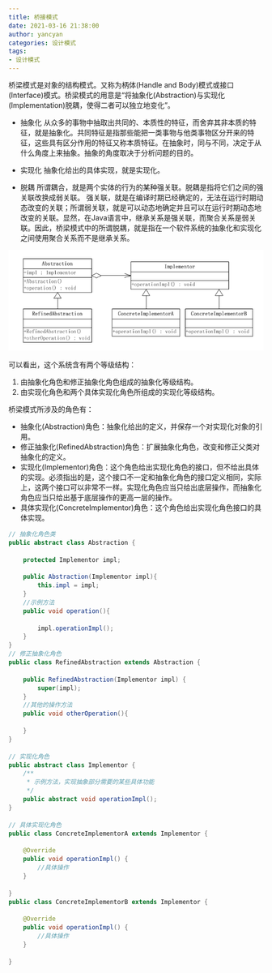 ```yaml
---
title: 桥接模式
date: 2021-03-16 21:38:00
author: yancyan
categories: 设计模式
tags:
- 设计模式
---
```


桥梁模式是对象的结构模式。又称为柄体(Handle and Body)模式或接口(Interface)模式。桥梁模式的用意是“将抽象化(Abstraction)与实现化(Implementation)脱耦，使得二者可以独立地变化”。

- 抽象化
从众多的事物中抽取出共同的、本质性的特征，而舍弃其非本质的特征，就是抽象化。共同特征是指那些能把一类事物与他类事物区分开来的特征，这些具有区分作用的特征又称本质特征。在抽象时，同与不同，决定于从什么角度上来抽象。抽象的角度取决于分析问题的目的。

- 实现化
抽象化给出的具体实现，就是实现化。

- 脱耦
所谓耦合，就是两个实体的行为的某种强关联。脱耦是指将它们之间的强关联改换成弱关联。 强关联，就是在编译时期已经确定的，无法在运行时期动态改变的关联；所谓弱关联，就是可以动态地确定并且可以在运行时期动态地改变的关联。显然，在Java语言中，继承关系是强关联，而聚合关系是弱关联。因此，桥梁模式中的所谓脱耦，就是指在一个软件系统的抽象化和实现化之间使用聚合关系而不是继承关系。

![](/images/bridge_01.png)

可以看出，这个系统含有两个等级结构：
1. 由抽象化角色和修正抽象化角色组成的抽象化等级结构。
2. 由实现化角色和两个具体实现化角色所组成的实现化等级结构。

桥梁模式所涉及的角色有：
- 抽象化(Abstraction)角色：抽象化给出的定义，并保存一个对实现化对象的引用。
- 修正抽象化(RefinedAbstraction)角色：扩展抽象化角色，改变和修正父类对抽象化的定义。
- 实现化(Implementor)角色：这个角色给出实现化角色的接口，但不给出具体的实现。必须指出的是，这个接口不一定和抽象化角色的接口定义相同，实际上，这两个接口可以非常不一样。实现化角色应当只给出底层操作，而抽象化角色应当只给出基于底层操作的更高一层的操作。
- 具体实现化(ConcreteImplementor)角色：这个角色给出实现化角色接口的具体实现。

```java
// 抽象化角色类
public abstract class Abstraction {
    
    protected Implementor impl;
    
    public Abstraction(Implementor impl){
        this.impl = impl;
    }
    //示例方法
    public void operation(){
        
        impl.operationImpl();
    }
}
// 修正抽象化角色
public class RefinedAbstraction extends Abstraction {

    public RefinedAbstraction(Implementor impl) {
        super(impl);
    }
    //其他的操作方法
    public void otherOperation(){

    }
}

// 实现化角色
public abstract class Implementor {
    /**
     * 示例方法，实现抽象部分需要的某些具体功能
     */
    public abstract void operationImpl();
}

// 具体实现化角色
public class ConcreteImplementorA extends Implementor {

    @Override
    public void operationImpl() {
        //具体操作
    }

}
public class ConcreteImplementorB extends Implementor {

    @Override
    public void operationImpl() {
        //具体操作
    }

}
```